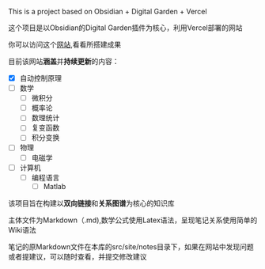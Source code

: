 This is a project based on Obsidian + Digital Garden + Vercel

这个项目是以Obsidian的Digital Garden插件为核心，利用Vercel部署的网站

你可以访问这个[网站](https://learn-for-everything.vercel.app/),看看所搭建成果

目前该网站**涵盖**并**持续更新**的内容：
- [x] 自动控制原理
- [ ] 数学
  - [ ] 微积分
  - [ ] 概率论
  - [ ] 数理统计
  - [ ] 复变函数
  - [ ] 积分变换  
- [ ] 物理
  - [ ] 电磁学
- [ ] 计算机
  - [ ] 编程语言
    - [ ] Matlab

该项目旨在构建以**双向链接**和**关系图谱**为核心的知识库

主体文件为Markdown（.md),数学公式使用Latex语法，呈现笔记关系使用简单的Wiki语法

笔记的原Markdown文件在本库的src/site/notes目录下，如果在网站中发现问题或者提建议，可以随时查看，并提交修改建议


